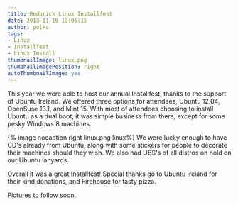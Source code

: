```yaml
---
title: Redbrick Linux Installfest
date: 2013-11-18 19:05:15
author: polka
tags:
- Linux
- Installfest
- Linux Install
thumbnailImage: linux.png
thumbnailImagePosition: right
autoThumbnailImage: yes
---
```


This year we were able to host our annual Installfest, thanks to the support of
Ubuntu Ireland. We offered three options for attendees, Ubuntu 12.04, OpenSuse
13.1, and Mint 15. With most of attendees choosing to install Ubuntu as a dual
boot, it was simple business from there, except for some pesky Windows 8
machines.

<!-- more -->
{% image nocaption right linux.png linux%}
We were lucky enough to have CD's already from Ubuntu, along with some
stickers for people to decorate their machines should they wish. We also had
UBS's of all distros on hold on our Ubuntu lanyards.

Overall it was a great Installfest! Special thanks go to Ubuntu Ireland for
their kind donations, and Firehouse for tasty pizza.

Pictures to follow soon.
